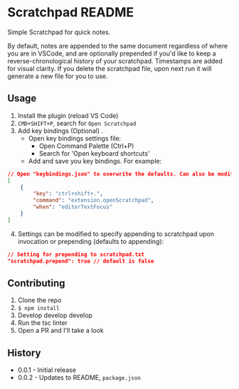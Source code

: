 # Scratchpad README

Simple Scratchpad for quick notes. 

By default, notes are appended to the same document regardless of where you are in VSCode, and are optionally prepended if you'd like to keep a reverse-chronological history of your scratchpad. Timestamps are added for visual clarity. If you delete the scratchpad file, upon next run it will generate a new file for you to use.

## Usage

1. Install the plugin (reload VS Code)
2. `CMD+SHIFT+P`, search for `Open Scratchpad`
3. Add key bindings (Optional) .
    - Open key bindings settings file:
        + Open Command Palette (Ctrl+P)
        + Search for 'Open keyboard shortcuts'
    - Add and save you key bindings. For example:

```json
// Open "keybindings.json" to overwrite the defaults. Can also be modified in VS Code's Keyboard Preferences.
[
    {
        "key": "ctrl+shift+.",
        "command": "extension.openScratchpad",
        "when": "editorTextFocus"
    }
]
```

4. Settings can be modified to specify appending to scratchpad upon invocation or prepending (defaults to appending):

```json
// Setting for prepending to scratchpad.txt
"scratchpad.prepend": true // default is false
```

## Contributing

1. Clone the repo
2. `$ npm install`
3. Develop develop develop
4. Run the tsc linter
5. Open a PR and I'll take a look


## History

- 0.0.1 - Initial release
- 0.0.2 - Updates to README, `package.json`
